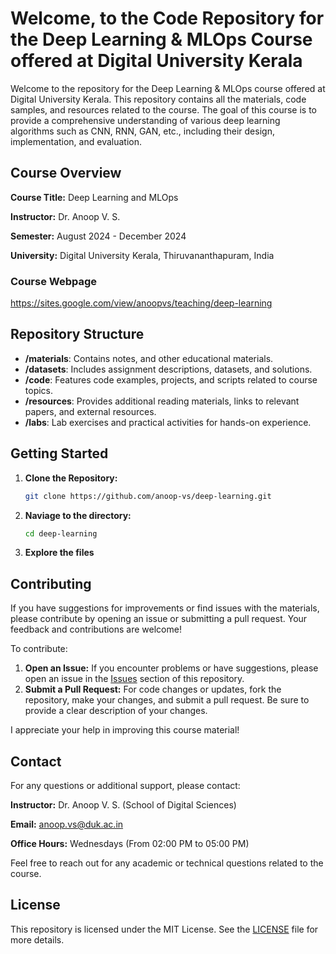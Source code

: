 # Welcome, to the Code Repository for the Deep Learning & MLOps Course offered at Digital University Kerala

Welcome to the repository for the Deep Learning & MLOps course offered at Digital University Kerala. This repository contains all the materials, code samples, and resources related to the course. The goal of this course is to provide a comprehensive understanding of various deep learning algorithms such as CNN, RNN, GAN, etc., including their design, implementation, and evaluation.

## Course Overview

**Course Title:** Deep Learning and MLOps

**Instructor:** Dr. Anoop V. S.

**Semester:** August 2024 - December 2024  

**University:** Digital University Kerala, Thiruvananthapuram, India

### Course Webpage
https://sites.google.com/view/anoopvs/teaching/deep-learning

## Repository Structure

- **/materials**: Contains notes, and other educational materials.
- **/datasets**: Includes assignment descriptions, datasets, and solutions.
- **/code**: Features code examples, projects, and scripts related to course topics.
- **/resources**: Provides additional reading materials, links to relevant papers, and external resources.
- **/labs**: Lab exercises and practical activities for hands-on experience.

## Getting Started

1. **Clone the Repository:**
   ```bash
   git clone https://github.com/anoop-vs/deep-learning.git
   
2. **Naviage to the directory:**
   ```bash
   cd deep-learning
   
3. **Explore the files**

## Contributing

If you have suggestions for improvements or find issues with the materials, please contribute by opening an issue or submitting a pull request. Your feedback and contributions are welcome!

To contribute:

1. **Open an Issue:** If you encounter problems or have suggestions, please open an issue in the [Issues](https://github.com/yourusername/deep-learning/issues) section of this repository.
2. **Submit a Pull Request:** For code changes or updates, fork the repository, make your changes, and submit a pull request. Be sure to provide a clear description of your changes.

I appreciate your help in improving this course material!

## Contact

For any questions or additional support, please contact:

**Instructor:** Dr. Anoop V. S. (School of Digital Sciences)

**Email:** anoop.vs@duk.ac.in 

**Office Hours:** Wednesdays (From 02:00 PM to 05:00 PM)

Feel free to reach out for any academic or technical questions related to the course.

## License

This repository is licensed under the MIT License. See the [LICENSE](LICENSE) file for more details.
